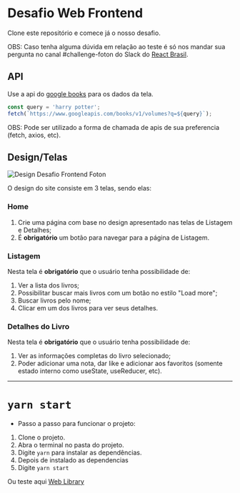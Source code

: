 # Desafio Web Frontend

Clone este repositório e comece já o nosso desafio.

OBS: Caso tenha alguma dúvida em relação ao teste é só nos mandar sua pergunta no canal #challenge-foton do Slack do [React Brasil](https://react-brasil-slack.herokuapp.com/).

## API

Use a api do [google books](https://developers.google.com/books/docs/v1/using) para os dados da tela.

```js
const query = 'harry potter';
fetch(`https://www.googleapis.com/books/v1/volumes?q=${query}`);
```

OBS: Pode ser utilizado a forma de chamada de apis de sua preferencia (fetch, axios, etc).

## Design/Telas

![Design Desafio Frontend Foton](https://user-images.githubusercontent.com/15015324/48946886-4f169880-ef16-11e8-92ba-5754dcff6068.png)

O design do site consiste em 3 telas, sendo elas:

### Home

1. Crie uma página com base no design apresentado nas telas de Listagem e Detalhes;
2. É **obrigatório** um botão para navegar para a página de Listagem.

### Listagem

Nesta tela é **obrigatório** que o usuário tenha possibilidade de:

1. Ver a lista dos livros;
2. Possibilitar buscar mais livros com um botão no estilo "Load more";
3. Buscar livros pelo nome;
4. Clicar em um dos livros para ver seus detalhes.

### Detalhes do Livro

Nesta tela é **obrigatório** que o usuário tenha possibilidade de:

1. Ver as informações completas do livro selecionado;
2. Poder adicionar uma nota, dar like e adicionar aos favoritos (somente estado interno como useState, useReducer, etc).
_____

# `yarn start`
* Passo a passo para funcionar o projeto:
1. Clone o projeto.
2. Abra o terminal no pasta do projeto.
3. Digite ``yarn`` para instalar as dependências.
4. Depois de instalado as dependencias 
5. Digite ``yarn start`` 

Ou teste aqui
<a href="https://gifted-curie-767c4b.netlify.app/" > Web Library</a>


